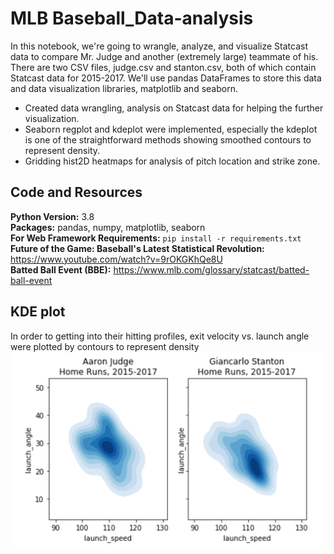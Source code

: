 # MLB Baseball_Data-analysis
In this notebook, we're going to wrangle, analyze, and visualize Statcast data to compare Mr. Judge and another (extremely large) teammate of his. There are two CSV files, judge.csv and stanton.csv, both of which contain Statcast data for 2015-2017. We'll use pandas DataFrames to store this data and data visualization libraries, matplotlib and seaborn.

* Created data wrangling, analysis on Statcast data for helping the further visualization.
* Seaborn regplot and kdeplot were implemented, especially the kdeplot is one of the straightforward methods showing smoothed contours to represent density. 
* Gridding hist2D heatmaps for analysis of pitch location and strike zone.

## Code and Resources
**Python Version:** 3.8   
**Packages:** pandas, numpy, matplotlib, seaborn    
**For Web Framework Requirements:**  ```pip install -r requirements.txt```      
**Future of the Game: Baseball's Latest Statistical Revolution:** https://www.youtube.com/watch?v=9rOKGKhQe8U   
**Batted Ball Event (BBE):** https://www.mlb.com/glossary/statcast/batted-ball-event

## KDE plot
In order to getting into their hitting profiles, exit velocity vs. launch angle were plotted by contours to represent density   
![alt text](https://github.com/Alexmxz/Baseball_Data-analysis/blob/main/image1.png)
